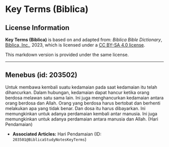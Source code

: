# Key Terms (Biblica)

## License Information

**Key Terms (Biblica)** is based on and adapted from: _Biblica Bible Dictionary_, [Biblica, Inc.](https://www.biblica.com/), 2023, which is licensed under a [CC BY-SA 4.0 license](https://creativecommons.org/licenses/by-sa/4.0/legalcode.en).

This markdown version is provided under the same license.



--------------------------------

## Menebus (id: 203502)

Untuk membawa kembali suatu kedamaian pada saat kedamaian itu telah dihancurkan. Dalam hubungan, kedamaian dapat hancur ketika orang berdosa melawan satu sama lain. Ini juga menghancurkan kedamaian antara orang berdosa dan Allah. Orang yang berdosa harus bertobat dan berhenti melakukan apa yang tidak benar. Dan dosa itu harus dibayarkan. Ini memungkinkan untuk adanya perdamaian kembali antar manusia. Ini juga memungkinkan untuk adanya perdamaian antara manusia dan Allah. (Hari Pendamaian)

* **Associated Articles:** Hari Pendamaian (ID: `203501@BiblicaStudyNotesKeyTerms`)

